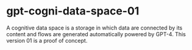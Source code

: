 # gpt-cogni-data-space-01


A cognitive data space is a storage in which data are connected by its content and flows are generated automatically powered by GPT-4. This version 01 is a proof of concept. 
